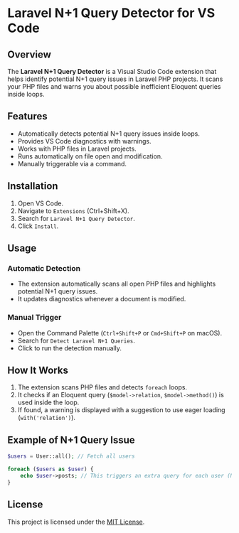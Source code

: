# Laravel N+1 Query Detector for VS Code

## Overview
The **Laravel N+1 Query Detector** is a Visual Studio Code extension that helps identify potential N+1 query issues in Laravel PHP projects. It scans your PHP files and warns you about possible inefficient Eloquent queries inside loops.

## Features
- Automatically detects potential N+1 query issues inside loops.
- Provides VS Code diagnostics with warnings.
- Works with PHP files in Laravel projects.
- Runs automatically on file open and modification.
- Manually triggerable via a command.

## Installation
1. Open VS Code.
2. Navigate to `Extensions` (Ctrl+Shift+X).
3. Search for `Laravel N+1 Query Detector`.
4. Click `Install`.

## Usage
### Automatic Detection
- The extension automatically scans all open PHP files and highlights potential N+1 query issues.
- It updates diagnostics whenever a document is modified.

### Manual Trigger
- Open the Command Palette (`Ctrl+Shift+P` or `Cmd+Shift+P` on macOS).
- Search for `Detect Laravel N+1 Queries`.
- Click to run the detection manually.

## How It Works
1. The extension scans PHP files and detects `foreach` loops.
2. It checks if an Eloquent query (`$model->relation`, `$model->method()`) is used inside the loop.
3. If found, a warning is displayed with a suggestion to use eager loading (`with('relation')`).

## Example of N+1 Query Issue
```php
$users = User::all(); // Fetch all users

foreach ($users as $user) {
    echo $user->posts; // This triggers an extra query for each user (N+1 issue)
}
```

## License

This project is licensed under the [MIT License](LICENSE).